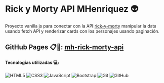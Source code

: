 # Rick y Morty API MHenriquez 👽

Proyecto vanilla js para conectar con la API [rick-y-morty](https://rickandmortyapi.com/documentation) manipular la data usando fetch API y renderizar cards con los personajes usando paginación.

## GitHub Pages 📋📌: [mh-rick-morty-api](https://manuelhm1993.github.io/mh-rick-morty-api/)

#### Tecnologías utilizadas 💻:
![HTML5](https://img.shields.io/badge/html5-%23E34F26.svg?style=for-the-badge&logo=html5&logoColor=white) ![CSS3](https://img.shields.io/badge/css3-%231572B6.svg?style=for-the-badge&logo=css3&logoColor=white) ![JavaScript](https://img.shields.io/badge/javascript-%23323330.svg?style=for-the-badge&logo=javascript&logoColor=%23F7DF1E) 
![Bootstrap](https://img.shields.io/badge/bootstrap-%23563D7C.svg?style=for-the-badge&logo=bootstrap&logoColor=white) ![Git](https://img.shields.io/badge/git-%23F05033.svg?style=for-the-badge&logo=git&logoColor=white) ![GitHub](https://img.shields.io/badge/github-%23121011.svg?style=for-the-badge&logo=github&logoColor=white)
